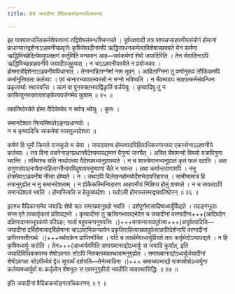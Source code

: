 ```yaml
---
title: 09 जयादीनां वैदिककर्माङ्गताधिकरणम्

---
```


इह वाक्यावधारितकर्मशेषत्वानां तद्विशेषसंबन्धश्चिन्त्यते । पूर्वपक्षवादी तत्र पश्यन्नप्याहवनीयसंयोगं होमानां प्राधान्यात्तद्वशेनाऽऽहवनीयप्रवृत्तेः कृषिसेवादीनामपि ऋद्धिसाधनकर्मत्वाविशेषाच्छक्यते येन कर्मणा ऋद्धिमिच्छेदित्येवमुपलक्षणं कर्तुमिति मन्यमान आह—सर्वकर्मणां शेषो जयादिरिति । तेन सेवादिनाऽपि ऋद्धिमिच्छन्नाहवनीये जयादीञ्जुहुयात् । न चाऽऽहवनीयस्यैते न प्रयोजकाः । होममात्रोद्देशेनाऽऽहवनीयविधानात् । तेनानाहिताग्नेर्मा नाम भूवन् । आहिताग्निना तु वर्णानुरूपं लौकिकमपि कर्मानुतिष्ठता कर्तव्याः । एवं चानारभ्यवादस्वरसो न भग्नो भविष्यति । न चैवमादयः साक्षात्कर्मसंबन्धिनः प्रकृत्यर्थाः स्थारयन्ति । कामं वा पुनरुक्तभयाद्विकृतिं वर्जयेयुः । कृष्यादिषु तु न काचित्पुनरुक्तताशङ्केत्यवर्जनमेव युक्तम् ॥ २५ ॥

व्यवतिष्ठेरन्नेते होमा वैदिकेष्वेव न सर्वत्र भवेयुः । कुतः ।

समानदेशता नित्यमिष्यतेऽङ्गप्रधानयोः ।  
न च कृष्यादिभिः साकमेषां स्यात्तुल्यदेशता ॥  


कर्षणं हि भूमौ क्रियते राजकुले च सेवा । जयादयश्च होमत्वादविहिताधिकरणान्तरा एकान्तेनाऽऽहवनीये कर्तव्याः । तत्र विना वचनेनाङ्गप्रधानवैदेश्यमापद्यमानं वैगुण्यं जनयैत् । अस्ति चैषामन्यो विषयो यत्राविगुणा भवन्ति । तस्मिंश्च सति नार्थापत्त्या वैदेश्यमभ्यनुज्ञास्यते । न च शास्त्रेणानभ्यनुज्ञातं कृतं फलं ददाति । अतः सगुणसंपादनायैवानाहिताग्नीनामविदुषाममनुष्याणां चैते न भवन्त । तथा कर्मान्तराणामपि । ननु क्षेत्रमेवाऽऽहवनीयं नीत्वा होष्यते । न । तथाऽपि विलेखनहोमयोर्देशभेदापरिहारात् । सामीप्यमात्रं हि तत्रानुगृह्येत न तु समानदेशत्वम् । न ह्येकैकस्मिन्विदारण आहवनीयं निक्षिप्य होतुं शक्यते । न च तावताऽपि समानदेशत्वं भवति । होमास्त्विति च हेतुव्यपदेशः । यतोऽमी होमास्तस्माद्व्यवतिष्ठेरन् ॥ २६ ॥

इतश्च वैदिकानामेव जयादिः शेषो यतः समाख्यानुग्रहो भवति । दर्शपूर्णमासादिष्वध्वर्युर्विद्यते । तदङ्गभूताः सन्त एते तत्कर्तृकतां प्रतिपद्यन्ते । कृष्यादीनां तु ऋत्विगभावाद्भेदेन च जयादीनां वरणादीना+++(आदिपदेन दक्षिणादानमधुपकंयो परिग्रहः; नातो बहुवचनानुपपत्तिः ।)+++मनाम्नानादपूर्वत्वा+++(अपूर्वत्वादिति—जयादीनां दर्विहोमत्वाद्दर्विहोमाना चाऽऽष्टमिकन्यायेन प्रकृतिराहित्याख्यापूर्वत्वान्नातिदेशेनापि वरणादीनां प्राप्तिरस्तीत्यर्थः ।)+++च्चोदकेन प्राप्तिर्नास्ति । यदि च तदर्थमेवाध्वर्युर्व्रियते ततः कर्तृभेदोऽप्यापद्यते । न हि कृषिमध्वर्युः करोति । तेन+++(आध्वर्यवमिति समाख्यानाद्योऽध्वर्युः स जयादि कुर्यात्, इति जयादिविधिवाक्यस्य शेषोऽवगतः सोऽपि निरुक्तव्यवस्थायामनुगृह्येत । समाख्यानाद्योऽध्वर्युर्जयादीनां शेषोऽवगतः सोऽपीत्येवं द्वेध सूत्रार्थं दर्शयति—तेनेत्यादिना ।)+++ समाख्यानाद्यो वाक्यशेषोऽध्वर्युणा कर्तव्यमध्वर्युर्वा यः कर्तृत्वेन शेषभूतः स एवमनुगृहीतो भवतीति व्यवस्थासिद्धिः ॥ २७ ॥

इति जयादीनां वैदिककर्माङ्गताधिकरणम् ॥ ९ ॥
